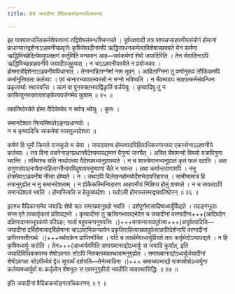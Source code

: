 ```yaml
---
title: 09 जयादीनां वैदिककर्माङ्गताधिकरणम्

---
```


इह वाक्यावधारितकर्मशेषत्वानां तद्विशेषसंबन्धश्चिन्त्यते । पूर्वपक्षवादी तत्र पश्यन्नप्याहवनीयसंयोगं होमानां प्राधान्यात्तद्वशेनाऽऽहवनीयप्रवृत्तेः कृषिसेवादीनामपि ऋद्धिसाधनकर्मत्वाविशेषाच्छक्यते येन कर्मणा ऋद्धिमिच्छेदित्येवमुपलक्षणं कर्तुमिति मन्यमान आह—सर्वकर्मणां शेषो जयादिरिति । तेन सेवादिनाऽपि ऋद्धिमिच्छन्नाहवनीये जयादीञ्जुहुयात् । न चाऽऽहवनीयस्यैते न प्रयोजकाः । होममात्रोद्देशेनाऽऽहवनीयविधानात् । तेनानाहिताग्नेर्मा नाम भूवन् । आहिताग्निना तु वर्णानुरूपं लौकिकमपि कर्मानुतिष्ठता कर्तव्याः । एवं चानारभ्यवादस्वरसो न भग्नो भविष्यति । न चैवमादयः साक्षात्कर्मसंबन्धिनः प्रकृत्यर्थाः स्थारयन्ति । कामं वा पुनरुक्तभयाद्विकृतिं वर्जयेयुः । कृष्यादिषु तु न काचित्पुनरुक्तताशङ्केत्यवर्जनमेव युक्तम् ॥ २५ ॥

व्यवतिष्ठेरन्नेते होमा वैदिकेष्वेव न सर्वत्र भवेयुः । कुतः ।

समानदेशता नित्यमिष्यतेऽङ्गप्रधानयोः ।  
न च कृष्यादिभिः साकमेषां स्यात्तुल्यदेशता ॥  


कर्षणं हि भूमौ क्रियते राजकुले च सेवा । जयादयश्च होमत्वादविहिताधिकरणान्तरा एकान्तेनाऽऽहवनीये कर्तव्याः । तत्र विना वचनेनाङ्गप्रधानवैदेश्यमापद्यमानं वैगुण्यं जनयैत् । अस्ति चैषामन्यो विषयो यत्राविगुणा भवन्ति । तस्मिंश्च सति नार्थापत्त्या वैदेश्यमभ्यनुज्ञास्यते । न च शास्त्रेणानभ्यनुज्ञातं कृतं फलं ददाति । अतः सगुणसंपादनायैवानाहिताग्नीनामविदुषाममनुष्याणां चैते न भवन्त । तथा कर्मान्तराणामपि । ननु क्षेत्रमेवाऽऽहवनीयं नीत्वा होष्यते । न । तथाऽपि विलेखनहोमयोर्देशभेदापरिहारात् । सामीप्यमात्रं हि तत्रानुगृह्येत न तु समानदेशत्वम् । न ह्येकैकस्मिन्विदारण आहवनीयं निक्षिप्य होतुं शक्यते । न च तावताऽपि समानदेशत्वं भवति । होमास्त्विति च हेतुव्यपदेशः । यतोऽमी होमास्तस्माद्व्यवतिष्ठेरन् ॥ २६ ॥

इतश्च वैदिकानामेव जयादिः शेषो यतः समाख्यानुग्रहो भवति । दर्शपूर्णमासादिष्वध्वर्युर्विद्यते । तदङ्गभूताः सन्त एते तत्कर्तृकतां प्रतिपद्यन्ते । कृष्यादीनां तु ऋत्विगभावाद्भेदेन च जयादीनां वरणादीना+++(आदिपदेन दक्षिणादानमधुपकंयो परिग्रहः; नातो बहुवचनानुपपत्तिः ।)+++मनाम्नानादपूर्वत्वा+++(अपूर्वत्वादिति—जयादीनां दर्विहोमत्वाद्दर्विहोमाना चाऽऽष्टमिकन्यायेन प्रकृतिराहित्याख्यापूर्वत्वान्नातिदेशेनापि वरणादीनां प्राप्तिरस्तीत्यर्थः ।)+++च्चोदकेन प्राप्तिर्नास्ति । यदि च तदर्थमेवाध्वर्युर्व्रियते ततः कर्तृभेदोऽप्यापद्यते । न हि कृषिमध्वर्युः करोति । तेन+++(आध्वर्यवमिति समाख्यानाद्योऽध्वर्युः स जयादि कुर्यात्, इति जयादिविधिवाक्यस्य शेषोऽवगतः सोऽपि निरुक्तव्यवस्थायामनुगृह्येत । समाख्यानाद्योऽध्वर्युर्जयादीनां शेषोऽवगतः सोऽपीत्येवं द्वेध सूत्रार्थं दर्शयति—तेनेत्यादिना ।)+++ समाख्यानाद्यो वाक्यशेषोऽध्वर्युणा कर्तव्यमध्वर्युर्वा यः कर्तृत्वेन शेषभूतः स एवमनुगृहीतो भवतीति व्यवस्थासिद्धिः ॥ २७ ॥

इति जयादीनां वैदिककर्माङ्गताधिकरणम् ॥ ९ ॥
